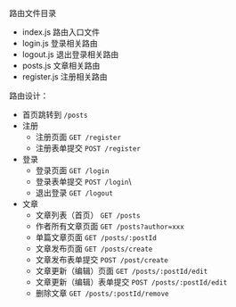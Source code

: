 路由文件目录

* index.js 路由入口文件
* login.js 登录相关路由
* logout.js 退出登录相关路由
* posts.js 文章相关路由
* register.js 注册相关路由

路由设计：

- 首页跳转到 `/posts`
- 注册
    + 注册页面 `GET /register`
    + 注册表单提交 `POST /register`
- 登录
    + 登录页面 `GET /login`
    + 登录表单提交 `POST /login`\
    + 退出登录 `GET /logout`
- 文章
    + 文章列表（首页） `GET /posts`
    + 作者所有文章页面 `GET /posts?author=xxx`
    + 单篇文章页面 `GET /posts/:postId`
    + 文章发布页面 `GET /posts/create`
    + 文章发布表单提交 `POST /post/create`
    + 文章更新（编辑）页面 `GET /posts/:postId/edit`
    + 文章更新（编辑）表单提交 `POST /posts/:postId/edit`
    + 删除文章 `GET /posts/:postId/remove`
